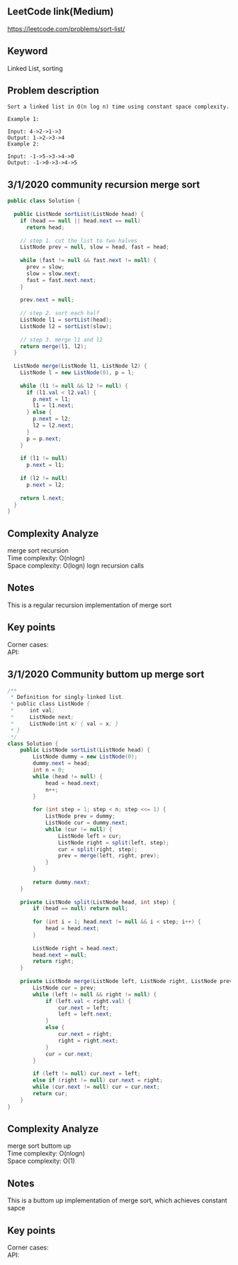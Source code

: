 ## LeetCode link(Medium)
https://leetcode.com/problems/sort-list/

## Keyword
Linked List, sorting

## Problem description
```
Sort a linked list in O(n log n) time using constant space complexity.

Example 1:

Input: 4->2->1->3
Output: 1->2->3->4
Example 2:

Input: -1->5->3->4->0
Output: -1->0->3->4->5
```
## 3/1/2020 community recursion merge sort

```java
public class Solution {
  
  public ListNode sortList(ListNode head) {
    if (head == null || head.next == null)
      return head;
        
    // step 1. cut the list to two halves
    ListNode prev = null, slow = head, fast = head;
    
    while (fast != null && fast.next != null) {
      prev = slow;
      slow = slow.next;
      fast = fast.next.next;
    }
    
    prev.next = null;
    
    // step 2. sort each half
    ListNode l1 = sortList(head);
    ListNode l2 = sortList(slow);
    
    // step 3. merge l1 and l2
    return merge(l1, l2);
  }
  
  ListNode merge(ListNode l1, ListNode l2) {
    ListNode l = new ListNode(0), p = l;
    
    while (l1 != null && l2 != null) {
      if (l1.val < l2.val) {
        p.next = l1;
        l1 = l1.next;
      } else {
        p.next = l2;
        l2 = l2.next;
      }
      p = p.next;
    }
    
    if (l1 != null)
      p.next = l1;
    
    if (l2 != null)
      p.next = l2;
    
    return l.next;
  }
}
```

## Complexity Analyze
merge sort recursion\
Time complexity: O(nlogn) \
Space complexity: O(logn) logn recursion calls

## Notes
This is a regular recursion implementation of merge sort

## Key points
Corner cases:\
API: 

## 3/1/2020 Community buttom up merge sort

```java
/**
 * Definition for singly-linked list.
 * public class ListNode {
 *     int val;
 *     ListNode next;
 *     ListNode(int x) { val = x; }
 * }
 */
class Solution {
    public ListNode sortList(ListNode head) {
        ListNode dummy = new ListNode(0);
        dummy.next = head;
        int n = 0;
        while (head != null) {
            head = head.next;
            n++;
        }
        
        for (int step = 1; step < n; step <<= 1) {
            ListNode prev = dummy;
            ListNode cur = dummy.next;
            while (cur != null) {
                ListNode left = cur;
                ListNode right = split(left, step);
                cur = split(right, step);
                prev = merge(left, right, prev);
            } 
        }
        
        return dummy.next;
    }
    
    private ListNode split(ListNode head, int step) {
        if (head == null) return null;
    	
        for (int i = 1; head.next != null && i < step; i++) {
            head = head.next;
        }
        
        ListNode right = head.next;
        head.next = null;
        return right;
    }
    
    private ListNode merge(ListNode left, ListNode right, ListNode prev) {
        ListNode cur = prev;
        while (left != null && right != null) {
            if (left.val < right.val) {
                cur.next = left;
                left = left.next;
            }
            else {
                cur.next = right;
                right = right.next;
            }
            cur = cur.next;
        }
        
        if (left != null) cur.next = left;
        else if (right != null) cur.next = right;
        while (cur.next != null) cur = cur.next;
        return cur;
    }
}
```

## Complexity Analyze
merge sort buttom up\
Time complexity: O(nlogn) \
Space complexity: O(1)

## Notes
This is a buttom up implementation of merge sort, which achieves constant sapce

## Key points
Corner cases:\
API: 